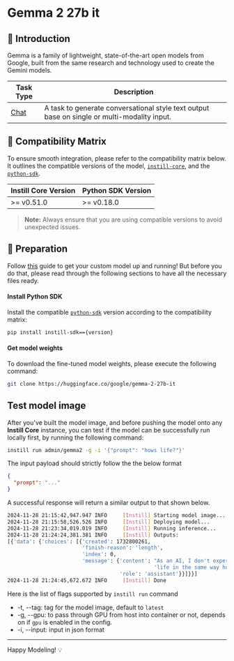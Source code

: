 # Gemma 2 27b it

## 📖 Introduction

Gemma is a family of lightweight, state-of-the-art open models from Google, built from the same research and technology used to create the Gemini models.

| Task Type                                                  | Description                                                                                 |
| ---------------------------------------------------------- | ------------------------------------------------------------------------------------------- |
| [Chat](https://www.instill-ai.dev/docs/model/ai-task#chat) | A task to generate conversational style text output base on single or multi-modality input. |

## 🔄 Compatibility Matrix

To ensure smooth integration, please refer to the compatibility matrix below. It outlines the compatible versions of the model, [`instill-core`](https://github.com/instill-ai/instill-core), and the [`python-sdk`](https://github.com/instill-ai/python-sdk).

| Instill Core Version | Python SDK Version |
| -------------------- | ------------------ |
| >= v0.51.0           | >= v0.18.0         |

> **Note:** Always ensure that you are using compatible versions to avoid unexpected issues.

## 🚀 Preparation

Follow [this](../README.md) guide to get your custom model up and running! But before you do that, please read through the following sections to have all the necessary files ready.

#### Install Python SDK

Install the compatible [`python-sdk`](https://github.com/instill-ai/python-sdk) version according to the compatibility matrix:

```bash
pip install instill-sdk=={version}
```

#### Get model weights

To download the fine-tuned model weights, please execute the following command:

```bash
git clone https://huggingface.co/google/gemma-2-27b-it
```

## Test model image

After you've built the model image, and before pushing the model onto any **Instill Core** instance, you can test if the model can be successfully run locally first, by running the following command:

```bash
instill run admin/gemma2 -g -i '{"prompt": "hows life?"}'
```

The input payload should strictly follow the the below format

```json
{
  "prompt": "..."
}
```

A successful response will return a similar output to that shown below.

```bash
2024-11-28 21:15:42,947.947 INFO     [Instill] Starting model image...
2024-11-28 21:15:58,526.526 INFO     [Instill] Deploying model...
2024-11-28 21:23:34,019.019 INFO     [Instill] Running inference...
2024-11-28 21:24:24,381.381 INFO     [Instill] Outputs:
[{'data': {'choices': [{'created': 1732800261,
                        'finish-reason': 'length',
                        'index': 0,
                        'message': {'content': "As an AI, I don't experience "
                                               'life in the same way humans do',
                                    'role': 'assistant'}}]}}]
2024-11-28 21:24:45,672.672 INFO     [Instill] Done
```

Here is the list of flags supported by `instill run` command

- -t, --tag: tag for the model image, default to `latest`
- -g, --gpu: to pass through GPU from host into container or not, depends on if `gpu` is enabled in the config.
- -i, --input: input in json format

---

Happy Modeling! 💡
